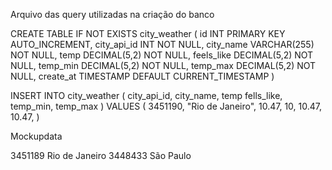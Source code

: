 Arquivo das query utilizadas na criação do banco

CREATE TABLE IF NOT EXISTS city_weather (
	id INT PRIMARY KEY AUTO_INCREMENT,
    city_api_id INT NOT NULL,
    city_name VARCHAR(255) NOT NULL,
    temp DECIMAL(5,2) NOT NULL,
    feels_like DECIMAL(5,2) NOT NULL,
    temp_min DECIMAL(5,2) NOT NULL,
    temp_max DECIMAL(5,2) NOT NULL,
    create_at TIMESTAMP DEFAULT CURRENT_TIMESTAMP
)

INSERT INTO city_weather (
    city_api_id, 
    city_name, 
    temp fells_like, 
    temp_min, 
    temp_max
    )
    VALUES (
        3451190,
        "Rio de Janeiro",
        10.47,
        10,
        10.47,
        10.47,
    )


Mockupdata

3451189 Rio de Janeiro
3448433 São Paulo
